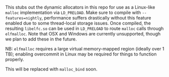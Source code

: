 <!-- Copyright 2017 the authors. See the 'Copyright and license' section of the README.md file at the top-level directory of this repository.

Licensed under the Apache License, Version 2.0 (the LICENSE file). This file may not be copied, modified, or distributed except according to those terms. -->

This stubs out the dynamic allocators in this repo for use as a Linux-like
`malloc` implementation via `LD_PRELOAD`. Make sure to compile with
`--features=nightly`, performance suffers drastically without this feature
enabled due to some thread-local storage issues. Once compiled, the resulting
`libelfc.so` can be used in `LD_PRELOAD` to route `malloc` calls through
`elfmalloc`. Note that OSX and Windows are currently unsupported, though we
plan to add these in the future.

NB: `elfmalloc` requires a large virtual memory-mapped region (ideally over 1
TB); enabling overcommit in Linux may be required for things to function
properly.

This will be replaced with `malloc_bind` soon.
